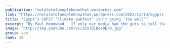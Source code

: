 ```yaml
---
publication: "notalotofpeopleknowthat.wordpress.com"
link: "https://notalotofpeopleknowthat.wordpress.com/2022/11/14/egypts-cop27-climate-gabfest-isnt-going-too-well/"
title: "Egypt’s COP27 ‘climate gabfest’ isn’t going ‘too well’"
excerpt: "By Paul Homewood   If only our media had the guts to tell the truth:      "
image: "http://img.youtube.com/vi/iCnJQ1Bde0E/0.jpg"
group: con
rank: 10
---
```

